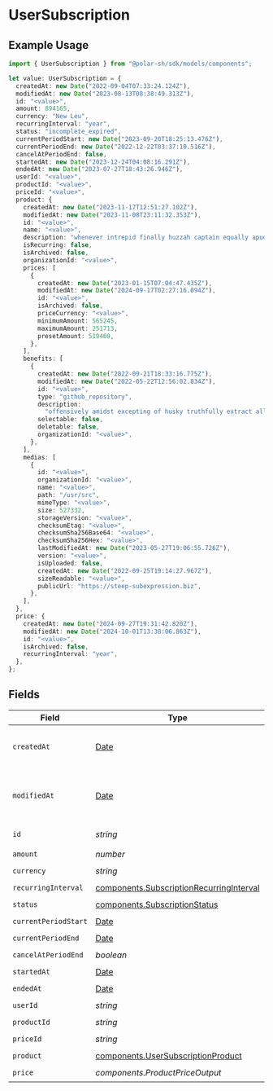 # UserSubscription

## Example Usage

```typescript
import { UserSubscription } from "@polar-sh/sdk/models/components";

let value: UserSubscription = {
  createdAt: new Date("2022-09-04T07:33:24.124Z"),
  modifiedAt: new Date("2023-08-13T08:38:49.313Z"),
  id: "<value>",
  amount: 894165,
  currency: "New Leu",
  recurringInterval: "year",
  status: "incomplete_expired",
  currentPeriodStart: new Date("2023-09-20T18:25:13.476Z"),
  currentPeriodEnd: new Date("2022-12-22T03:37:10.516Z"),
  cancelAtPeriodEnd: false,
  startedAt: new Date("2023-12-24T04:08:16.291Z"),
  endedAt: new Date("2023-07-27T18:43:26.946Z"),
  userId: "<value>",
  productId: "<value>",
  priceId: "<value>",
  product: {
    createdAt: new Date("2023-11-17T12:51:27.102Z"),
    modifiedAt: new Date("2023-11-08T23:11:32.353Z"),
    id: "<value>",
    name: "<value>",
    description: "whenever intrepid finally huzzah captain equally apud upward",
    isRecurring: false,
    isArchived: false,
    organizationId: "<value>",
    prices: [
      {
        createdAt: new Date("2023-01-15T07:04:47.435Z"),
        modifiedAt: new Date("2024-09-17T02:27:16.094Z"),
        id: "<value>",
        isArchived: false,
        priceCurrency: "<value>",
        minimumAmount: 565245,
        maximumAmount: 251713,
        presetAmount: 519469,
      },
    ],
    benefits: [
      {
        createdAt: new Date("2022-09-21T18:33:16.775Z"),
        modifiedAt: new Date("2022-05-22T12:56:02.834Z"),
        id: "<value>",
        type: "github_repository",
        description:
          "offensively amidst excepting of husky truthfully extract allocation pish",
        selectable: false,
        deletable: false,
        organizationId: "<value>",
      },
    ],
    medias: [
      {
        id: "<value>",
        organizationId: "<value>",
        name: "<value>",
        path: "/usr/src",
        mimeType: "<value>",
        size: 527332,
        storageVersion: "<value>",
        checksumEtag: "<value>",
        checksumSha256Base64: "<value>",
        checksumSha256Hex: "<value>",
        lastModifiedAt: new Date("2023-05-27T19:06:55.726Z"),
        version: "<value>",
        isUploaded: false,
        createdAt: new Date("2022-09-25T19:14:27.967Z"),
        sizeReadable: "<value>",
        publicUrl: "https://steep-subexpression.biz",
      },
    ],
  },
  price: {
    createdAt: new Date("2024-09-27T19:31:42.820Z"),
    modifiedAt: new Date("2024-10-01T13:38:06.863Z"),
    id: "<value>",
    isArchived: false,
    recurringInterval: "year",
  },
};
```

## Fields

| Field                                                                                                | Type                                                                                                 | Required                                                                                             | Description                                                                                          |
| ---------------------------------------------------------------------------------------------------- | ---------------------------------------------------------------------------------------------------- | ---------------------------------------------------------------------------------------------------- | ---------------------------------------------------------------------------------------------------- |
| `createdAt`                                                                                          | [Date](https://developer.mozilla.org/en-US/docs/Web/JavaScript/Reference/Global_Objects/Date)        | :heavy_check_mark:                                                                                   | Creation timestamp of the object.                                                                    |
| `modifiedAt`                                                                                         | [Date](https://developer.mozilla.org/en-US/docs/Web/JavaScript/Reference/Global_Objects/Date)        | :heavy_check_mark:                                                                                   | Last modification timestamp of the object.                                                           |
| `id`                                                                                                 | *string*                                                                                             | :heavy_check_mark:                                                                                   | The ID of the object.                                                                                |
| `amount`                                                                                             | *number*                                                                                             | :heavy_check_mark:                                                                                   | N/A                                                                                                  |
| `currency`                                                                                           | *string*                                                                                             | :heavy_check_mark:                                                                                   | N/A                                                                                                  |
| `recurringInterval`                                                                                  | [components.SubscriptionRecurringInterval](../../models/components/subscriptionrecurringinterval.md) | :heavy_check_mark:                                                                                   | N/A                                                                                                  |
| `status`                                                                                             | [components.SubscriptionStatus](../../models/components/subscriptionstatus.md)                       | :heavy_check_mark:                                                                                   | N/A                                                                                                  |
| `currentPeriodStart`                                                                                 | [Date](https://developer.mozilla.org/en-US/docs/Web/JavaScript/Reference/Global_Objects/Date)        | :heavy_check_mark:                                                                                   | N/A                                                                                                  |
| `currentPeriodEnd`                                                                                   | [Date](https://developer.mozilla.org/en-US/docs/Web/JavaScript/Reference/Global_Objects/Date)        | :heavy_check_mark:                                                                                   | N/A                                                                                                  |
| `cancelAtPeriodEnd`                                                                                  | *boolean*                                                                                            | :heavy_check_mark:                                                                                   | N/A                                                                                                  |
| `startedAt`                                                                                          | [Date](https://developer.mozilla.org/en-US/docs/Web/JavaScript/Reference/Global_Objects/Date)        | :heavy_check_mark:                                                                                   | N/A                                                                                                  |
| `endedAt`                                                                                            | [Date](https://developer.mozilla.org/en-US/docs/Web/JavaScript/Reference/Global_Objects/Date)        | :heavy_check_mark:                                                                                   | N/A                                                                                                  |
| `userId`                                                                                             | *string*                                                                                             | :heavy_check_mark:                                                                                   | N/A                                                                                                  |
| `productId`                                                                                          | *string*                                                                                             | :heavy_check_mark:                                                                                   | N/A                                                                                                  |
| `priceId`                                                                                            | *string*                                                                                             | :heavy_check_mark:                                                                                   | N/A                                                                                                  |
| `product`                                                                                            | [components.UserSubscriptionProduct](../../models/components/usersubscriptionproduct.md)             | :heavy_check_mark:                                                                                   | N/A                                                                                                  |
| `price`                                                                                              | *components.ProductPriceOutput*                                                                      | :heavy_check_mark:                                                                                   | N/A                                                                                                  |
